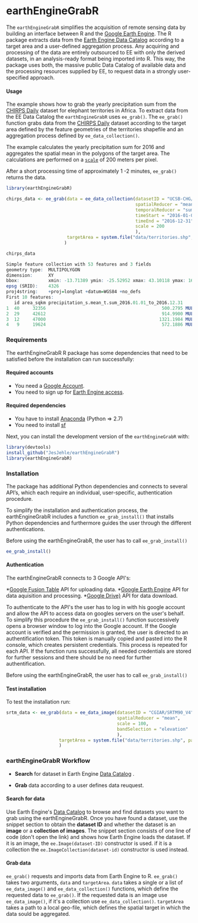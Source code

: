 
  
# earthEngineGrabR


The `earthEngineGrabR` simplifies the acquisition of remote sensing data by building an interface between R and the [Google Earth Engine](https://earthengine.google.com/). The R package extracts data from the [Earth Engine Data Catalog](https://developers.google.com/earth-engine/datasets/) according to a target area and a user-defined aggregation process. Any acquiring and processing of the data are entirely outsourced to EE with only the derived datasets, in an analysis-ready format being imported into R. 
This way, the package uses both, the massive public Data Catalog of available data and the processing resources supplied by EE, to request data in a strongly user-specified approach.


#### Usage

The example shows how to grab the yearly precipitation sum from the [CHIRPS Daily](https://developers.google.com/earth-engine/datasets/catalog/UCSB-CHG_CHIRPS_DAILY) dataset for elephant territories in Africa.
To extract data from the EE Data Catalog the `earthEngineGrabR` uses `ee_grab()`.
The `ee_grab()` function grabs data from the [CHIRPS Daily](https://developers.google.com/earth-engine/datasets/catalog/UCSB-CHG_CHIRPS_DAILY) dataset according to the target area defined by the feature geometries of the territories shapefile and an aggregation process defined by `ee_data_collection()`.

The example calculates the yearly precipitation sum for 2016 and aggregates the spatial mean in the polygons of the target area. The calculations are performed on a [`scale`](https://developers.google.com/earth-engine/scale) of 200 meters per pixel.

After a short processing time of approximately 1 -2 minutes, `ee_grab()` returns the data.

```r
library(earthEngineGrabR)

chirps_data <- ee_grab(data = ee_data_collection(datasetID = "UCSB-CHG/CHIRPS/DAILY",
                                                 spatialReducer = "mean",
                                                 temporalReducer = "sum", 
                                                 timeStart = "2016-01-01",
                                                 timeEnd = "2016-12-31", 
                                                 scale = 200
                                                 ),
                       targetArea = system.file("data/territories.shp", package = "earthEngineGrabR")
                      )

chirps_data

Simple feature collection with 53 features and 3 fields
geometry type:  MULTIPOLYGON
dimension:      XY
bbox:           xmin: -13.71389 ymin: -25.52952 xmax: 43.10118 ymax: 16.63924
epsg (SRID):    4326
proj4string:    +proj=longlat +datum=WGS84 +no_defs
First 10 features:
   id area_sqkm precipitation_s.mean_t.sum_2016.01.01_to_2016.12.31                       geometry
1  40     32356                                            500.2795 MULTIPOLYGON (((37.76223 0....
2  29     42612                                            914.9900 MULTIPOLYGON (((36.58819 -1...
3  12     47000                                           1321.1984 MULTIPOLYGON (((37.10833 -7...
4   9     19624                                            572.1886 MULTIPOLYGON (((31.87845 -2...
```

### Requirements

The earthEngineGrabR R package has some dependencies that need to be satisfied before the installation can run successfully:

#### Required accounts

* You need a [Google Account](https://accounts.google.com/SignUp?hl=de).
* You need to sign up for [Earth Engine access](https://signup.earthengine.google.com/#!/).

#### Required dependencies

* You have to install [Anaconda](https://www.anaconda.com/download/) (Python => 2.7)
* You need to install [sf](https://github.com/r-spatial/sf)

Next, you can install the development version of the `earthEngineGrabR` with:

```r
library(devtools)
install_github("JesJehle/earthEngineGrabR")
library(earthEngineGrabR)
```
### Installation

The package has additional Python dependencies and connects to several API’s, which each require an individual, user-specific, authentication procedure.

To simplify the installation and authentication process, the earthEngineGrabR includes a function `ee_grab_install()` that installs Python dependencies and furthermore guides the user through the different authentications. 

Before using the earthEngineGrabR, the user has to call `ee_grab_install()`

```r
ee_grab_install()
```

#### Authentication

The earthEngineGrabR connects to 3 Google API's: 

 *[Google Fusion Table](https://www.gdal.org/drv_gft.html) API for uploading data. 
 *[Google Earth Engine](https://developers.google.com/earth-engine/) API for data aquisition and processing.
 *[Google Drive}](https://github.com/tidyverse/googledrive) API for data download. 
 
 To authenticate to the API's the user has to log in with his google account and allow the API to access data on googles servers on the user's behalf. 
To simplify this procedure the `ee_grab_install()` function successively opens a browser window to log into the Google account.
If the Google account is verified and the permission is granted, the user is directed to an authentification token. This token is manually copied and pasted into the R console, which creates persistent credentials. 
This process is repeated for each API. If the function runs successfully, all needed credentials are stored for further sessions and there should be no need for further authentification.

Before using the earthEngineGrabR, the user has to call `ee_grab_install()`

#### Test installation


To test the installation run:
```r
srtm_data <- ee_grab(data = ee_data_image(datasetID = "CGIAR/SRTM90_V4", 
                                          spatialReducer = "mean", 
                                          scale = 100, 
                                          bandSelection = "elevation"
                                          ),
                    targetArea = system.file("data/territories.shp", package = "earthEngineGrabR")
                    )

```

### earthEngineGrabR Workflow

* **Search** for dataset in Earth Engine [Data Catalog](https://developers.google.com/earth-engine/datasets/) .

* **Grab** data according to a user defines data reuquest.

#### Search for data

Use Earth Engine's [Data Catalog](https://developers.google.com/earth-engine/datasets/) to browse and find datasets you want to grab using the earthEngineGrabR. Once you have found a dataset, use the snippet section to obtain the **dataset ID** and whether the dataset is an **image** or a **collection of images**. The snippet section consists of one line of code (don't open the link) and shows how Earth Engine loads the dataset. If it is an image, the `ee.Image(dataset-ID)` constructor is used. if it is a collection the `ee.ImageCollection(dataset-id)` constructor is used instead.

#### Grab data

`ee_grab()` requests and imports data from Earth Engine to R. `ee_grab()` takes two arguments, `data` and `targetArea`. `data` takes a single or a list of `ee_data_image()` and `ee_data_collection()` functions, which define the requested data to `ee_grab()`. If the requested data is an image use `ee_data_image()`, if it's a collection use `ee_data_collection()`. `targetArea` takes a path to a local geo-file, which defines the spatial target in which the data sould be aggregated.


